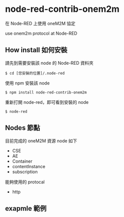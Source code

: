 # node-red-contrib-onem2m

在 Node-RED 上使用 oneM2M 協定

use onem2m protocol at Node-RED

## How install 如何安裝

請先到需要安裝該 node 的 Node-RED 資料夾

`$ cd [您安裝的位置]/.node-red`

使用 npm 安裝該 node

`$ npm install node-red-contrib-onem2m`

重新打開 node-red，即可看到安裝的 node

`$ node-red`

## Nodes 節點

目前完成的 oneM2M 資源 node 如下

- CSE
- AE
- Container
- contentInstance
- subscription

能夠使用的 protocal

- http

## exapmle 範例
